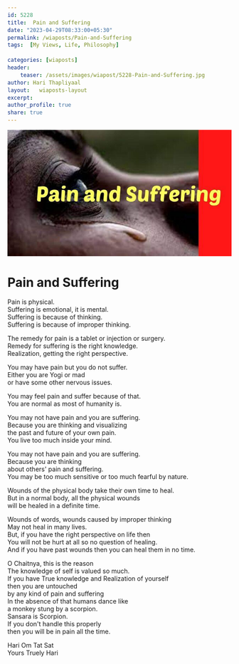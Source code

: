 ```yaml
---        
id: 5228  
title:  Pain and Suffering          
date: "2023-04-29T08:33:00+05:30"        
permalink: /wiaposts/Pain-and-Suffering        
tags:  [My Views, Life, Philosophy]         
        
categories: [wiaposts] 
header:        
    teaser: /assets/images/wiapost/5228-Pain-and-Suffering.jpg        
author: Hari Thapliyaal        
layout:   wiaposts-layout
excerpt:        
author_profile: true        
share: true        
---        
```

        
![Pain and Suffering ](/assets/images/wiapost/5228-Pain-and-Suffering.jpg)             
        
# Pain and Suffering     
    
Pain is physical.    
Suffering is emotional, it is mental.    
Suffering is because of thinking.    
Suffering is because of improper thinking.    
    
    
The remedy for pain is a tablet or injection or surgery.    
Remedy for suffering is the right knowledge.    
Realization, getting the right perspective.    
    
    
You may have pain but you do not suffer.    
Either you are Yogi or mad    
or have some other nervous issues.    
    
    
You may feel pain and suffer because of that.    
You are normal as most of humanity is.    
    
    
You may not have pain and you are suffering.    
Because you are thinking and visualizing    
the past and future of your own pain.    
You live too much inside your mind.    
    
    
You may not have pain and you are suffering.    
Because you are thinking    
about others' pain and suffering.    
You may be too much sensitive or too much fearful by nature.    
    
    
Wounds of the physical body take their own time to heal.    
But in a normal body, all the physical wounds    
will be healed in a definite time.    
    
    
Wounds of words, wounds caused by improper thinking    
May not heal in many lives.    
But, if you have the right perspective on life then    
You will not be hurt at all so no question of healing.    
And if you have past wounds then you can heal them in no time.    
    
    
O Chaitnya, this is the reason    
The knowledge of self is valued so much.    
If you have True knowledge and Realization of yourself    
then you are untouched    
by any kind of pain and suffering    
In the absence of that humans dance like     
a monkey stung by a scorpion.    
Sansara is Scorpion.    
If you don't handle this properly    
then you will be in pain all the time.    
    

    
Hari Om Tat Sat        
Yours Truely Hari    